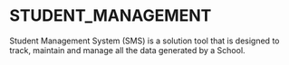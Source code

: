# STUDENT_MANAGEMENT
Student Management System (SMS) is a solution tool that is designed to track, maintain and manage all the data generated by a School.
